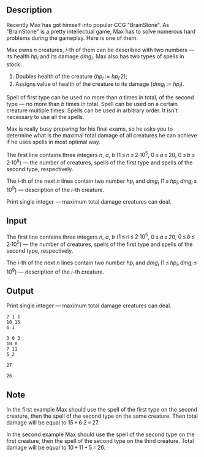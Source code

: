 ## Description

<div><p>Recently Max has got himself into popular CCG "BrainStone". As "BrainStone" is a pretty intellectual game, Max has to solve numerous hard problems during the gameplay. Here is one of them:</p><p>Max owns <span class="tex-span"><i>n</i></span> creatures, <span class="tex-span"><i>i</i></span>-th of them can be described with two numbers — its health <span class="tex-span"><i>hp</i><sub class="lower-index"><i>i</i></sub></span> and its damage <span class="tex-span"><i>dmg</i><sub class="lower-index"><i>i</i></sub></span>. Max also has two types of spells in stock:</p><ol> <li> Doubles health of the creature (<span class="tex-span"><i>hp</i><sub class="lower-index"><i>i</i></sub></span> := <span class="tex-span"><i>hp</i><sub class="lower-index"><i>i</i></sub>·2</span>); </li><li> Assigns value of <span class="tex-font-style-bf">health</span> of the creature to its <span class="tex-font-style-bf">damage</span> (<span class="tex-span"><i>dmg</i><sub class="lower-index"><i>i</i></sub></span> := <span class="tex-span"><i>hp</i><sub class="lower-index"><i>i</i></sub></span>). </li></ol><p>Spell of first type can be used no more than <span class="tex-span"><i>a</i></span> times in total, of the second type — no more than <span class="tex-span"><i>b</i></span> times in total. Spell can be used on a certain creature multiple times. Spells can be used in arbitrary order. It isn't necessary to use all the spells.</p><p>Max is really busy preparing for his final exams, so he asks you to determine what is the maximal total damage of all creatures he can achieve if he uses spells in most optimal way.</p></div><div class="input-specification"><p>The first line contains three integers <span class="tex-span"><i>n</i></span>, <span class="tex-span"><i>a</i></span>, <span class="tex-span"><i>b</i></span> (<span class="tex-span">1 ≤ <i>n</i> ≤ 2·10<sup class="upper-index">5</sup></span>, <span class="tex-span">0 ≤ <i>a</i> ≤ 20</span>, <span class="tex-span">0 ≤ <i>b</i> ≤ 2·10<sup class="upper-index">5</sup></span>) — the number of creatures, spells of the first type and spells of the second type, respectively.</p><p>The <span class="tex-span"><i>i</i></span>-th of the next <span class="tex-span"><i>n</i></span> lines contain two number <span class="tex-span"><i>hp</i><sub class="lower-index"><i>i</i></sub></span> and <span class="tex-span"><i>dmg</i><sub class="lower-index"><i>i</i></sub></span> (<span class="tex-span">1 ≤ <i>hp</i><sub class="lower-index"><i>i</i></sub>, <i>dmg</i><sub class="lower-index"><i>i</i></sub> ≤ 10<sup class="upper-index">9</sup></span>) — description of the <span class="tex-span"><i>i</i></span>-th creature.</p></div><div class="output-specification"><p>Print single integer — maximum total damage creatures can deal.</p></div>

## Input

<p>The first line contains three integers <span class="tex-span"><i>n</i></span>, <span class="tex-span"><i>a</i></span>, <span class="tex-span"><i>b</i></span> (<span class="tex-span">1 ≤ <i>n</i> ≤ 2·10<sup class="upper-index">5</sup></span>, <span class="tex-span">0 ≤ <i>a</i> ≤ 20</span>, <span class="tex-span">0 ≤ <i>b</i> ≤ 2·10<sup class="upper-index">5</sup></span>) — the number of creatures, spells of the first type and spells of the second type, respectively.</p><p>The <span class="tex-span"><i>i</i></span>-th of the next <span class="tex-span"><i>n</i></span> lines contain two number <span class="tex-span"><i>hp</i><sub class="lower-index"><i>i</i></sub></span> and <span class="tex-span"><i>dmg</i><sub class="lower-index"><i>i</i></sub></span> (<span class="tex-span">1 ≤ <i>hp</i><sub class="lower-index"><i>i</i></sub>, <i>dmg</i><sub class="lower-index"><i>i</i></sub> ≤ 10<sup class="upper-index">9</sup></span>) — description of the <span class="tex-span"><i>i</i></span>-th creature.</p>

## Output

<p>Print single integer — maximum total damage creatures can deal.</p>





```input1
2 1 1
10 15
6 1

```




```input2
3 0 3
10 8
7 11
5 2

```




```output1
27

```




```output2
26

```



## Note

<p>In the first example Max should use the spell of the first type on the second creature, then the spell of the second type on the same creature. Then total damage will be equal to <span class="tex-span">15 + 6·2 = 27</span>.</p><p>In the second example Max should use the spell of the second type on the first creature, then the spell of the second type on the third creature. Total damage will be equal to <span class="tex-span">10 + 11 + 5 = 26</span>.</p>
